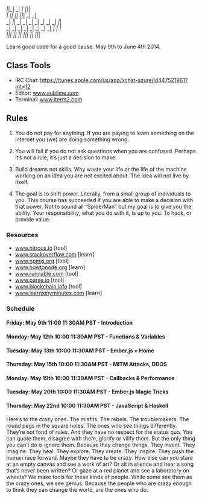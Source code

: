 
                                                             
                                                                  
   _|_|_|                               _|         _|     _|_|_|  
 _|           _|_|       _|_|       _|_|_|         _|   _|        
 _|  _|_|   _|    _|   _|    _|   _|    _|         _|     _|_|    
 _|    _|   _|    _|   _|    _|   _|    _|   _|    _|         _|  
   _|_|_|     _|_|       _|_|       _|_|_|     _|_|     _|_|_|    
                                                                                                                               
Learn good code for a good cause. May 9th to June 4th 2014.

## Class Tools
- IRC Chat: https://itunes.apple.com/us/app/xchat-azure/id447521961?mt=12
- Editor: www.sublime.com
- Terminal: www.iterm2.com

## Rules
1. You do not pay for anything. If you are paying to learn something on the internet you (we) are doing something wrong.

2. You will fail if you do not ask questions when you are confused. Perhaps it’s not a rule, it’s just a decision to make.

3. Build dreams not skills. Why waste your life or the life of the machine working on an idea you are not excited about. The idea will not live by itself.

4. The goal is to shift power. Literally, from a small group of individuals to you. This course has succeeded if you are able to make a decision with that power. Not to sound all “SpiderMan” but my goal is to give you the ability. Your responsibility, what you do with it, is up to you. To hack, or provide value.

### Resources
- www.nitrous.io [tool]
- www.stackoverflow.com [learn]
- www.npmjs.org [tool]
- www.howtonode.org [learn]
- www.runnable.com [tool]
- www.parse.io [tool]
- www.blockchain.info [tool]
- www.learnxinyminutes.com [learn]

### Schedule
#### Friday: May 9th 11:00 11:30AM PST - Introduction
#### Monday: May 12th 10:00 11:30AM PST - Functions & Variables
#### Tuesday: May 13th 10:00 11:30AM PST - Ember.js = Home
#### Thursday: May 15th 10:00 11:30AM PST - MITM Attacks, DDOS
#### Monday: May 19th 10:00 11:30AM PST - Callbacks & Performance
#### Tuesday: May 20th 10:00 11:30AM PST - Ember.js Magic Tricks
#### Thursday: May 22nd 10:00 11:30AM PST - JavaScript & Haskell

Here’s to the crazy ones. The misfits. The rebels. The troublemakers. The round pegs in the square holes. The ones who see things differently. They’re not fond of rules. And they have no respect for the status quo. You can quote them, disagree with them, glorify or vilify them. But the only thing you can’t do is ignore them. Because they change things. They invent. They imagine. They heal. They explore. They create. They inspire. They push the human race forward. Maybe they have to be crazy. How else can you stare at an empty canvas and see a work of art? Or sit in silence and hear a song that’s never been written? Or gaze at a red planet and see a laboratory on wheels? We make tools for these kinds of people. While some see them as the crazy ones, we see genius. Because the people who are crazy enough to think they can change the world, are the ones who do.

